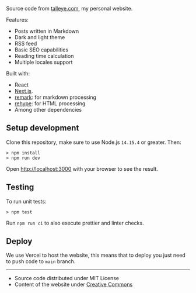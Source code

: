 Source code from [talleye.com](https://www.talleye.com), my personal website.

Features:

- Posts written in Markdown
- Dark and light theme
- RSS feed
- Basic SEO capabilities
- Reading time calculation
- Multiple locales support

Built with:

- React
- [Next.js](https://nextjs.org/).
- [remark](https://remark.js.org/): for markdown processing
- [rehype](https://github.com/rehypejs/rehype): for HTML processing
- Among other dependencies

## Setup development

Clone this repository, make sure to use Node.js `14.15.4` or greater. Then:

    > npm install
    > npm run dev

Open [http://localhost:3000](http://localhost:3000) with your browser to see the result.

## Testing

To run unit tests:

    > npm test

Run `npm run ci` to also execute prettier and linter checks.

## Deploy

We use Vercel to host the website, this means that to deploy you just need to push code to `main` branch.

---

- Source code distributed under MIT License
- Content of the website under [Creative Commons](https://creativecommons.org/licenses/by-nc/4.0/)
